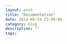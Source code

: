 ```yaml
---
layout: post
title: "Documentation"
date: 2014-09-24 23:00:00
category: blog
description: ""
tags:
---
```


